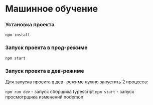 # Машинное обучение

### Установка проекта

`npm install`

### Запуск проекта в прод-режиме

`npm start`

### Запуск проекта в дев-режиме

Для запуска проекта в дев- режиме нужно запустить 2 процесса:

`npm run dev` - запуск сборщика typescript
`npm start` - запуск просмотрщика изменений nodemon
